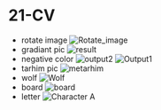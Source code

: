 # 21-CV
- rotate image 
![Rotate_image](https://github.com/ArashPamazari/21-CV/assets/87909442/250bb5b4-9836-4a19-9e42-13bd47c8fc05)
- gradiant pic
![result](https://github.com/ArashPamazari/21-CV/assets/87909442/fb3bcede-ac3c-493b-a8a3-44cb5d284238)
- negative color
![output2](https://github.com/ArashPamazari/21-CV/assets/87909442/a0d7e6ec-ed13-449e-a922-91d6ee5656d1)
![Output1](https://github.com/ArashPamazari/21-CV/assets/87909442/93448a87-ac73-4d15-af1d-2c2d0206679f)
- tarhim pic
![metarhim](https://github.com/ArashPamazari/21-CV/assets/87909442/180df8aa-6ea1-4153-8c9f-27ac9ec62a4b)
- wolf
![Wolf](https://github.com/ArashPamazari/21-CV/assets/87909442/cbd5c0b4-062a-4544-95a6-e6891cd3f1c5)
- board
![board](https://github.com/ArashPamazari/21-CV/assets/87909442/2c7380e2-5a0d-48b0-bdcc-a64def8a5e85)
- letter 
![Character A](https://github.com/ArashPamazari/21-CV/assets/87909442/5b01daa5-1a2c-4c4b-8b5a-68ede29dc084)

